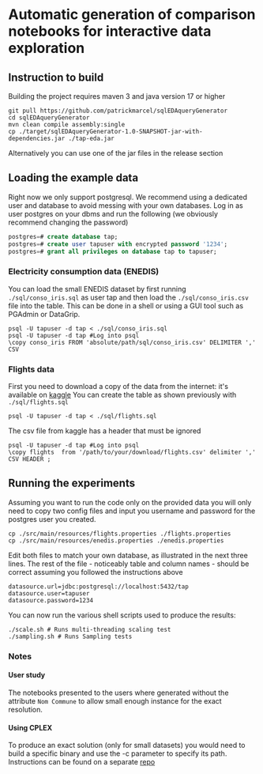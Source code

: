 # Automatic generation of comparison notebooks for interactive data exploration

## Instruction to build
Building the project requires maven 3 and java version 17 or higher
```shell
git pull https://github.com/patrickmarcel/sqlEDAqueryGenerator
cd sqlEDAqueryGenerator
mvn clean compile assembly:single
cp ./target/sqlEDAqueryGenerator-1.0-SNAPSHOT-jar-with-dependencies.jar ./tap-eda.jar
```
Alternatively you can use one of the jar files in the release section
## Loading the example data
Right now we only support postgresql.
We recommend using a dedicated user and database to avoid messing with your own databases.
Log in as user postgres on your dbms and run the following (we obviously recommend changing the password)
````sql
postgres=# create database tap;
postgres=# create user tapuser with encrypted password '1234';
postgres=# grant all privileges on database tap to tapuser;
````
### Electricity consumption data (ENEDIS)
You can load the small ENEDIS dataset by first running `./sql/conso_iris.sql` as user tap and then load the `./sql/conso_iris.csv` file into the table.
This can be done in a shell or using a GUI tool such as PGAdmin or DataGrip.
```shell
psql -U tapuser -d tap < ./sql/conso_iris.sql
psql -U tapuser -d tap #Log into psql
\copy conso_iris FROM 'absolute/path/sql/conso_iris.csv' DELIMITER ',' CSV
```

### Flights data
First you need to download a copy of the data from the internet: it's available on [kaggle](https://www.kaggle.com/usdot/flight-delays)
You can create the table as shown previously with `./sql/flights.sql`
```shell
psql -U tapuser -d tap < ./sql/flights.sql
```
The csv file from kaggle has a header that must be ignored
```shell
psql -U tapuser -d tap #Log into psql
\copy flights  from '/path/to/your/download/flights.csv' delimiter ',' CSV HEADER ;
```

## Running the experiments
Assuming you want to run the code only on the provided data you will only need to copy two config files and input you username and password for the postgres user you created.
```shell
cp ./src/main/resources/flights.properties ./flights.properties
cp ./src/main/resources/enedis.properties ./enedis.properties
```

Edit both files to match your own database, as illustrated in the next three lines. The rest of the file - noticeably table and column names - should be correct assuming you followed the instructions above
```properties
datasource.url=jdbc:postgresql://localhost:5432/tap
datasource.user=tapuser
datasource.password=1234
```

You can now run the various shell scripts used to produce the results:
```shell
./scale.sh # Runs multi-threading scaling test
./sampling.sh # Runs Sampling tests
```

### Notes
#### User study
The notebooks presented to the users where generated without the attribute `Nom Commune` to allow small enough instance for the exact resolution.

#### Using CPLEX
To produce an exact solution (only for small datasets) you would need to build a specific binary and use the -c parameter to specify its path.
Instructions can be found on a separate [repo](https://github.com/Blobfish-LIFAT/Cplex-TAP)
